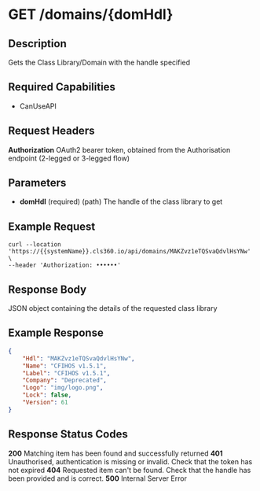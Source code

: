 # GET /domains/{domHdl}

## Description
Gets the Class Library/Domain with the handle specified

## Required Capabilities
* CanUseAPI

## Request Headers

**Authorization** OAuth2 bearer token, obtained from the Authorisation endpoint (2-legged or 3-legged flow)

## Parameters
* **domHdl** (required) (path) The handle of the class library to get

## Example Request
```
curl --location 'https://{{systemName}}.cls360.io/api/domains/MAKZvz1eTQSvaQdvlHsYNw' \
--header 'Authorization: ••••••'
```

## Response Body
JSON object containing the details of the requested class library

## Example Response
```JSON
{
    "Hdl": "MAKZvz1eTQSvaQdvlHsYNw",
    "Name": "CFIHOS v1.5.1",
    "Label": "CFIHOS v1.5.1",
    "Company": "Deprecated",
    "Logo": "img/logo.png",
    "Lock": false,
    "Version": 61
}
```

## Response Status Codes
**200** Matching item has been found and successfully returned
**401** Unauthorised, authentication is missing or invalid. Check that the token has not expired
**404** Requested item can't be found. Check that the handle has been provided and is correct.
**500** Internal Server Error



